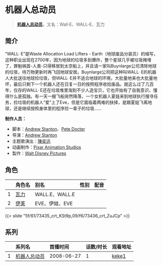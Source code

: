 # 机器人总动员


> <u>**[机器人总动员](https://bgm.tv/subject/1104)**</u>，又名：Wall·E、WALL-E、瓦力

## 简介

“WALL· E”是Waste Allocation Load Lifters - Earth（地球废品分装员）的缩写，这种职业出现在2700年，因为地球的垃圾多到爆炸，整个星球几乎被垃圾掩埋了，罪魁祸首-人类-只得移居到太空船上，并且请一家叫Buynlarge公司清除地球的垃圾，待万物更新时再飞回地球安居。Buynlarge公司把这种叫WALL· E的机器人大批送往地球捡垃圾，但WALL· E并不适合地球的环境，大批量地来也大批量地坏，最后只剩下一个机器人还在日复一日的按照程序收拾废品。就这么过了几百年，仅存的WALL· E还在垃圾堆里淘到不少人造宝贝，它也开始有了自我意识，懂得什么是孤独。有一天一艘飞船突然降落，一个女机器人夏娃来到地球执行搜寻任务，捡垃圾的机器人“爱”上了Eve，但是它面临着两难的抉择，是跟夏娃飞离地球，还是继续按照身体里的程序捡一辈子的垃圾……

**制作人员：**
- 脚本：[Andrew Stanton](https://bgm.tv/person/13972)、[Pete Docter](https://bgm.tv/person/15531)
- 导演：[Andrew Stanton](https://bgm.tv/person/13972)
- 主题歌演出：[陳奕迅](https://bgm.tv/person/17252)
- 动画制作：[Pixar Animation Studios](https://bgm.tv/person/7960)
- 製作：[Walt Disney Pictures](https://bgm.tv/person/6816)

## 角色

|     |   角色名   |   别名  | 性别 |  配音  |
|:--- |:------  |:----      |:---  |:--   |
| 1 | [瓦力](https://bgm.tv/character/73435) | WALL.E、WALL.E |  |  |
| 2 | [伊芙](https://bgm.tv/character/73436) | EVE、伊娃、EVE |  |  |

{{< slide "5f/61/73435_crt_KSt9p,09/f6/73436_crt_ZuJCp" >}}

## 系列

|     | 系列名    | 首播时间       | 话数/时长 | 观看地址                                                      |
| :-- | :----- | :--------- | :---- | :-------------------------------------------------------- |
| 1   |[机器人总动员](https://bgm.tv/subject/1104)| 2008-06-27 | 1     | [keke1](https://www.keke1.app/play/181305-31-446251.html) |



